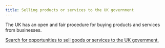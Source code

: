 ```yaml
---
title: Selling products or services to the UK government
---
```

The UK has an open and fair procedure for buying products and services from businesses. 

[Search for opportunities to sell goods or services to the UK government.](https://www.gov.uk/tendering-for-public-sector-contracts/overview)


